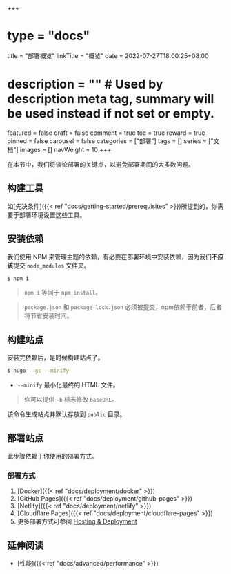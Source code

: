 +++
# type = "docs"
title = "部署概览"
linkTitle = "概览"
date = 2022-07-27T18:00:25+08:00
# description = "" # Used by description meta tag, summary will be used instead if not set or empty.
featured = false
draft = false
comment = true
toc = true
reward = true
pinned = false
carousel = false
categories = ["部署"]
tags = []
series = ["文档"]
images = []
navWeight = 10
+++

在本节中，我们将谈论部署的关键点，以避免部署期间的大多数问题。

<!--more-->

## 构建工具

如[先决条件]({{< ref "docs/getting-started/prerequisites" >}})所提到的，你需要于部署环境设置这些工具。

## 安装依赖

我们使用 NPM 来管理主题的依赖，有必要在部署环境中安装依赖，因为我们**不应该**提交 `node_modules` 文件夹。

```bash
$ npm i
```

> `npm i` 等同于 `npm install`。

> `package.json` 和 `package-lock.json` 必须被提交，npm依赖于前者，后者将节省安装时间。

## 构建站点

安装完依赖后，是时候构建站点了。

```bash
$ hugo --gc --minify
```

- `--minify` 最小化最终的 HTML 文件。

> 你可以提供 `-b` 标志修改 `baseURL`。

该命令生成站点并默认存放到 `public` 目录。

## 部署站点

此步骤依赖于你使用的部署方式。

### 部署方式

1. [Docker]({{< ref "docs/deployment/docker" >}})
1. [GitHub Pages]({{< ref "docs/deployment/github-pages" >}})
1. [Netlify]({{< ref "docs/deployment/netlify" >}})
1. [Cloudflare Pages]({{< ref "docs/deployment/cloudflare-pages" >}})
1. 更多部署方式可参阅 [Hosting & Deployment](https://gohugo.io/hosting-and-deployment/)

## 延伸阅读

- [性能]({{< ref "docs/advanced/performance" >}})
